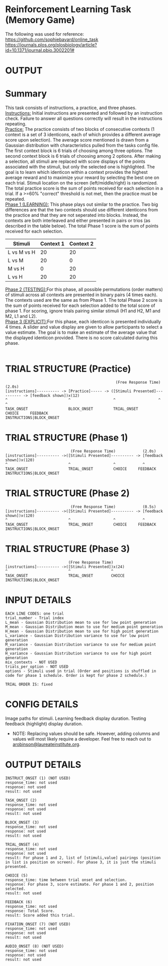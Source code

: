# Reinforcement Learning Task (Memory Game)
The following was used for reference:<br/>
https://github.com/sophiebavard/online_task<br/>
https://journals.plos.org/plosbiology/article?id=10.1371/journal.pbio.3002201#

# OUTPUT

# Summary
This task consists of instructions, a practice, and three phases.<br/>
<ins>Instructions:</ins> Initial instructions are presented and followed by an instruction check. Failure to answer all questions 
        correctly will result in the instructions repeating.<br/>
<ins>Practice:</ins> The practice consists of two blocks of consecutive contexts (1 context is a set of 3 identicons, each of which provides a
        different average score upon selection). The average score mentioned is drawn from a Gaussian distribution with characteristics 
        pulled from the tasks config file. The first context block is 6 trials of choosing among three options. The second context
        block is 6 trials of choosing among 2 options. After making a selection, all stimuli are replaced with score displays of the points 
        associated with the stimuli, but only the selected one is highlighted. The goal is to learn which identicon within a context provides the highest
        average reward and to maximize your reward by selecting the best one on each trial. Stimuli location on the screen (left/middle/right)
        is randomized. The total practice score is the sum of points received for each selection in a trial. If a >=60% "correct" threshold is not 
        met, then the practice must be repeated.<br/>
<ins>Phase 1 (LEARNING):</ins> This phase plays out similar to the practice. Two big differences are that the two contexts should use different identicons 
        from the practice and that they are not seperated into blocks. Instead, the contexts are both interleaved and either presented in pairs or trios 
        (as described in the table below). The total Phase 1 score is the sum of points received for each selection.<br/>

| Stimuli     | Context 1 | Context 2 |
|-------------|-----------|-----------|
| L vs M vs H | 20        | 20        |
| L vs M      | 20        | 0         |
| M vs H      | 0         | 20        |
| L vs H      | 20        | 20        |

<ins>Phase 2 (TESTING):</ins>For this phase, all possible permutations (order matters) of stimuli across all contexts are presented in binary pairs (4 times each). 
        The contexts used are the same as from Phase 1. The total Phase 2 score is the sum of points received for each selection added to the total 
        score of phase 1. For scoring, ignore trials pairing similar stimuli (H1 and H2, M1 and M2, L1 and L2).<br/>
<ins>Phase 3 (EXPLICIT):</ins>For this phase, each identicon is presented individually 4 times. A slider and value display are given to allow participants to select a
        value estimate. The goal is to make an estimate of the average value that the displayed identicon provided. There is no score calculated during this phase.<br/>
<br/>

# TRIAL STRUCTURE (Practice)

```
                                                 (Free Response Time)            (2.0s)
[instructions]---------- -> [Practice]----- -> ([Stimuli Presented]---------- -> [feedback shown])x(12)
^                           ^                   ^                   ^            ^
TASK_ONSET                  BLOCK_ONSET         TRIAL_ONSET         CHOICE     FEEDBACK
INSTRUCTIONS|BLOCK_ONSET
```

# TRIAL STRUCTURE (Phase 1)

```
                             (Free Response Time)            (2.0s)
[instructions]---------- ->([Stimuli Presented]---------- -> [feedback shown])x(120)
^                           ^                   ^            ^
TASK_ONSET                  TRIAL_ONSET         CHOICE     FEEDBACK
INSTRUCTIONS|BLOCK_ONSET
```

# TRIAL STRUCTURE (Phase 2)

```
                             (Free Response Time)            (0.5s)
[instructions]---------- ->([Stimuli Presented]---------- -> [feedback shown])x(120)
^                           ^                   ^            ^
TASK_ONSET                  TRIAL_ONSET         CHOICE     FEEDBACK
INSTRUCTIONS|BLOCK_ONSET
```

# TRIAL STRUCTURE (Phase 3)

```
                            (Free Response Time)            
[instructions]---------- ->([Stimuli Presented])x(24)
^                           ^                  ^
TASK_ONSET                  TRIAL_ONSET        CHOICE
INSTRUCTIONS|BLOCK_ONSET
```

# INPUT DETAILS
```
EACH LINE CODES: one trial
trial_number - Trial index
L_mean - Gaussian Distribution mean to use for low point generation
M_mean - Gaussian Distribution mean to use for medium point generation
H_mean - Gaussian Distribution mean to use for high point generation
L_variance - Gaussian Distribution variance to use for low point generation
M_variance - Gaussian Distribution variance to use for medium point generation
H_variance - Gaussian Distribution variance to use for high point generation
mix_contexts - NOT USED
trials_per_option - NOT USED
options - Stimuli used in trial (Order and positions is shuffled in code for phase 1 schedule. Order is kept for phase 2 schedule.)

TRIAL ORDER IS: fixed
```
# CONFIG DETAILS

Image paths for stimuli.
Learning feedback display duration.
Testing feedback (highlight) display duration.

* NOTE: Replacing values should be safe. However, adding columns and values will most likely require a developer. Feel free to reach out to arobinson@laureateinstitute.org.

# OUTPUT DETAILS

```
INSTRUCT_ONSET (1) (NOT USED)
response_time: not used
response: not used
result: not used

TASK_ONSET (2)
response_time: not used
response: not used
result: not used

BLOCK_ONSET (3)
response_time: not used
response: not used
result: not used

TRIAL_ONSET (4)
response_time: not used
response: not used
result: For phase 1 and 2, list of [stimuli,value] pairings (position in list is position on screen). For phase 3, it is just the stimuli presented.

CHOICE (5)
response_time: time between trial onset and selection.
response: For phase 3, score estimate. For phase 1 and 2, position selected.
result: not used

FEEDBACK (6)
response_time: not used
response: Total Score.
result: Score added this trial.

FIXATION_ONSET (7) (NOT USED)
response_time: not used
response: not used
result: not used

AUDIO_ONSET (8) (NOT USED)
response_time: not used
response: not used
result: not used
```
